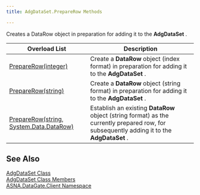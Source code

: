 ```yaml
---
title: AdgDataSet.PrepareRow Methods

---
```


Creates a DataRow object in preparation for adding it to the **AdgDataSet** .


| Overload List | Description |
| ---- | ---- |
| [PrepareRow(integer)](adg-dataset-class-prepare-row-method1.html) | Create a **DataRow** object (index format) in preparation for adding it to the **AdgDataSet** . |
| [PrepareRow(string)](adg-dataset-class-prepare-row-method2.html) | Create a **DataRow** object (string format) in preparation for adding it to the **AdgDataSet** . |
| [PrepareRow(string, System.Data.DataRow)](adg-dataset-class-prepare-row-method3.html) | Establish an existing **DataRow** object (string format) as the currently prepared row, for subsequently adding it to the **AdgDataSet** . |



## See Also


[AdgDataSet Class](adg-dataset-class.html)
      <br />
[AdgDataSet Class Members](adg-dataset-members.html)
      <br />
[ASNA.DataGate.Client Namespace](datagate-client-namespace.html)

